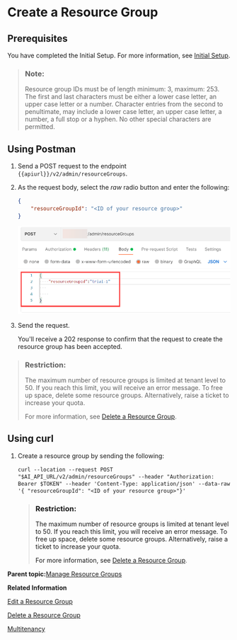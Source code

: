 <!-- loio01753f4dcb454401b539ecc4def641be -->

# Create a Resource Group



<a name="loio01753f4dcb454401b539ecc4def641be__section_t3r_qmc_gyb"/>

## Prerequisites

You have completed the Initial Setup. For more information, see [Initial Setup](initial-setup-38c4599.md).

> ### Note:  
> Resource group IDs must be of length minimum: 3, maximum: 253. The first and last characters must be either a lower case letter, an upper case letter or a number. Character entries from the second to penultimate, may include a lower case letter, an upper case letter, a number, a full stop or a hyphen. No other special characters are permitted.



<a name="loio01753f4dcb454401b539ecc4def641be__section_wbq_3wg_k5b"/>

## Using Postman

1.  Send a POST request to the endpoint `{{apiurl}}/v2/admin/resourceGroups`.
2.  As the request body, select the *raw* radio button and enter the following:

    ```json
    {
        "resourceGroupId": "<ID of your resource group>"
    }
    ```

    ![](images/Create_a_Resource_Group_Postman_5bcf33f.png)

3.  Send the request.

    You'll receive a 202 response to confirm that the request to create the resource group has been accepted.


> ### Restriction:  
> The maximum number of resource groups is limited at tenant level to 50. If you reach this limit, you will receive an error message. To free up space, delete some resource groups. Alternatively, raise a ticket to increase your quota.
> 
> For more information, see [Delete a Resource Group](delete-a-resource-group-40d83a2.md).



<a name="loio01753f4dcb454401b539ecc4def641be__section_zbq_3wg_k5b"/>

## Using curl

1.  Create a resource group by sending the following:

    ```
    curl --location --request POST "$AI_API_URL/v2/admin/resourceGroups" --header "Authorization: Bearer $TOKEN" --header 'Content-Type: application/json' --data-raw '{ "resourceGroupId": "<ID of your resource group>"}'
    
    ```

    > ### Restriction:  
    > The maximum number of resource groups is limited at tenant level to 50. If you reach this limit, you will receive an error message. To free up space, delete some resource groups. Alternatively, raise a ticket to increase your quota.
    > 
    > For more information, see [Delete a Resource Group](delete-a-resource-group-40d83a2.md).


**Parent topic:**[Manage Resource Groups](manage-resource-groups-8aae6cb.md "A resource group is a unique dedicated namespace or workspace environment, where users can create or add configurations, executions, deployments, and artifacts. They are used for running training jobs or model servers.")

**Related Information**  


[Edit a Resource Group](edit-a-resource-group-3f88c30.md "")

[Delete a Resource Group](delete-a-resource-group-40d83a2.md "")

[Multitenancy](multitenancy-ee90fe1.md "")


